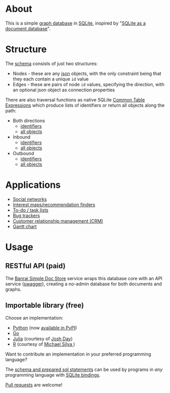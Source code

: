 # About

This is a simple [graph database](https://en.wikipedia.org/wiki/Graph_database) in [SQLite](https://www.sqlite.org/), inspired by "[SQLite as a document database](https://dgl.cx/2020/06/sqlite-json-support)".

# Structure

The [schema](sql/schema.sql) consists of just two structures:

* Nodes - these are any [json](https://www.json.org/) objects, with the only constraint being that they each contain a unique `id` value 
* Edges - these are pairs of node `id` values, specifying the direction, with an optional json object as connection properties

There are also traversal functions as native SQLite [Common Table Expressions](https://www.sqlite.org/lang_with.html) which produce lists of identifiers or return all objects along the path:

* Both directions
  * [identifiers](sql/traverse.sql)
  * [all objects](sql/traverse-with-bodies.sql)
* Inbound
  * [identifiers](sql/traverse-inbound.sql)
  * [all objects](sql/traverse-with-bodies-inbound.sql)
* Outbound
  * [identifiers](sql/traverse-outbound.sql)
  * [all objects](sql/traverse-with-bodies-outbound.sql)

# Applications

* [Social networks](https://en.wikipedia.org/wiki/Social_graph)
* [Interest maps/recommendation finders](https://en.wikipedia.org/wiki/Interest_graph)
* [To-do / task lists](https://en.wikipedia.org/wiki/Task_list)
* [Bug trackers](https://en.wikipedia.org/wiki/Open-source_software_development#Bug_trackers_and_task_lists)
* [Customer relationship management (CRM)](https://en.wikipedia.org/wiki/Customer_relationship_management)
* [Gantt chart](https://en.wikipedia.org/wiki/Gantt_chart)

# Usage

## RESTful API (paid)

The [Banrai Simple Doc Store](https://banrai.net/) service wraps this database core with an API service ([swagger](https://banrai.net/static/swagger.html)), creating a no-admin database for both documents and graphs.

## Importable library (free)

Choose an implementation:

* [Python](python) (now [available in PyPI](https://pypi.org/project/simple-graph-sqlite/))
* [Go](go)
* [Julia](https://github.com/JuliaComputing/SQLiteGraph.jl) (courtesy of [Josh Day](https://github.com/joshday))
* [R](https://github.com/mikeasilva/simplegraphdb) (courtesy of [Michael Silva ](https://github.com/mikeasilva))

Want to contribute an implementation in your preferred programming language?

The [schema and prepared sql statements](sql) can be used by programs in *any* programming language with [SQLite bindings](https://en.wikipedia.org/wiki/SQLite#Programming_language_support). 

[Pull requests](https://help.github.com/articles/about-pull-requests/) are welcome!
